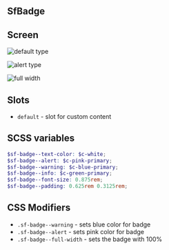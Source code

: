 ## SfBadge

## Screen
![default type](https://user-images.githubusercontent.com/7866718/58382433-ae0bb600-7ffc-11e9-98ba-e45dbcf600e3.png)

![alert  type](https://user-images.githubusercontent.com/7866718/58382436-b7951e00-7ffc-11e9-84a0-de7750effee7.png)

![full width](https://user-images.githubusercontent.com/7866718/58382441-c380e000-7ffc-11e9-971e-7e164968c4cf.png)

## Slots

- `default` - slot for custom content

## SCSS variables
```scss
$sf-badge--text-color: $c-white;
$sf-badge--alert: $c-pink-primary;
$sf-badge--warning: $c-blue-primary;
$sf-badge--info: $c-green-primary;
$sf-badge--font-size: 0.875rem;
$sf-badge--padding: 0.625rem 0.3125rem;
```

## CSS Modifiers
- `.sf-badge--warning` - sets blue color for badge
- `.sf-badge--alert` - sets pink color for badge
- `.sf-badge--full-width` - sets the badge with 100%
        
        
